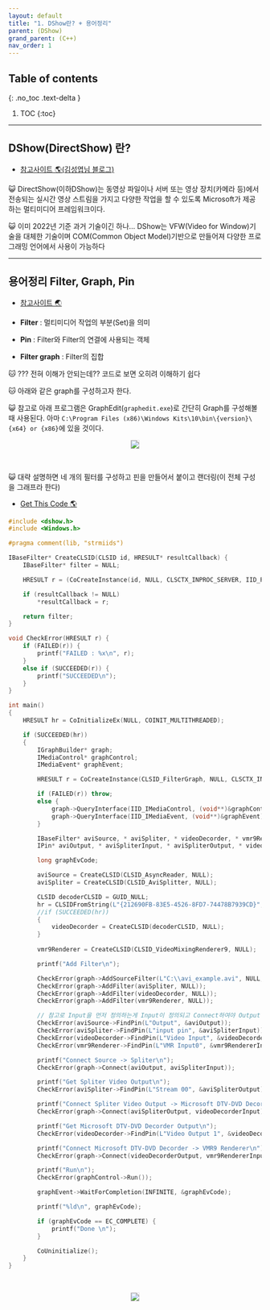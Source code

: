 ```yaml
---
layout: default
title: "1. DShow란? + 용어정리"
parent: (DShow)
grand_parent: (C++)
nav_order: 1
---
```


## Table of contents
{: .no_toc .text-delta }

1. TOC
{:toc}

---

## DShow(DirectShow) 란?

* [참고사이트 🌎(김성엽님 블로그)](https://m.blog.naver.com/tipsware/221530946391)

😺 DirectShow(이하DShow)는 동영상 파일이나 서버 또는 영상 장치(카메라 등)에서 전송되는 실시간 영상 스트림을 가지고 다양한 작업을 할 수 있도록 Microsoft가 제공하는 멀티미디어 프레임워크이다.

😺 이미 2022년 기준 과거 기술이긴 하나... DShow는 VFW(Video for Window)기술을 대체한 기술이며 COM(Common Object Model)기반으로 만들어져 다양한 프로그래밍 언어에서 사용이 가능하다

---

## 용어정리 Filter, Graph, Pin

* [참고사이트 🌏](https://blog.naver.com/netrance/110049276005)

* **Filter** : 멀티미디어 작업의 부분(Set)을 의미
* **Pin** : Filter와 Filter의 연결에 사용되는 객체
* **Filter graph** : Filter의 집합

🐱 ??? 전혀 이해가 안되는데?? 코드로 보면 오히려 이해하기 쉽다

🐱 아래와 같은 graph를 구성하고자 한다. 

😺 참고로 아래 프로그램은 GraphEdit(`graphedit.exe`)로 간단히 Graph를 구성해볼때 사용된다. 아마 `C:\Program Files (x86)\Windows Kits\10\bin\{version}\{x64} or {x86}`에 있을 것이다.

<p align="center">
  <img src="https://taehyungs-programming-blog.github.io/blog/assets/images/cpp/dshow/dshow-1-1.png" style="border-radius:5%;border:1px solid #e6e1e8"/>
</p>

<br>

😺 대략 설명하면 네 개의 필터를 구성하고 핀을 만들어서 붙이고 랜더링(이 전체 구성을 그래프라 한다)

* [Get This Code 🌎](https://github.com/EasyCoding-7/dshow-basic/tree/main/dshow-basic-1)

```cpp
#include <dshow.h>
#include <Windows.h>

#pragma comment(lib, "strmiids")

IBaseFilter* CreateCLSID(CLSID id, HRESULT* resultCallback) {
    IBaseFilter* filter = NULL;

    HRESULT r = (CoCreateInstance(id, NULL, CLSCTX_INPROC_SERVER, IID_PPV_ARGS(&filter)));

    if (resultCallback != NULL)
        *resultCallback = r;

    return filter;
}

void CheckError(HRESULT r) {
    if (FAILED(r)) {
        printf("FAILED : %x\n", r);
    }
    else if (SUCCEEDED(r)) {
        printf("SUCCEEDED\n");
    }
}

int main()
{
    HRESULT hr = CoInitializeEx(NULL, COINIT_MULTITHREADED);

    if (SUCCEEDED(hr))
    {
        IGraphBuilder* graph;
        IMediaControl* graphControl;
        IMediaEvent* graphEvent;

        HRESULT r = CoCreateInstance(CLSID_FilterGraph, NULL, CLSCTX_INPROC_SERVER, IID_IGraphBuilder, (void**)&graph);

        if (FAILED(r)) throw;
        else {
            graph->QueryInterface(IID_IMediaControl, (void**)&graphControl);
            graph->QueryInterface(IID_IMediaEvent, (void**)&graphEvent);
        }

        IBaseFilter* aviSource, * aviSpliter, * videoDecorder, * vmr9Renderer;
        IPin* aviOutput, * aviSpliterInput, * aviSpliterOutput, * videoDecorderInput, * videoDecorderOutput, * vmr9RendererInput;

        long graphEvCode;

        aviSource = CreateCLSID(CLSID_AsyncReader, NULL);
        aviSpliter = CreateCLSID(CLSID_AviSplitter, NULL);

        CLSID decoderCLSID = GUID_NULL;
        hr = CLSIDFromString(L"{212690FB-83E5-4526-8FD7-74478B7939CD}", &decoderCLSID);
        //if (SUCCEEDED(hr))
        {
            videoDecorder = CreateCLSID(decoderCLSID, NULL);
        }
        
        vmr9Renderer = CreateCLSID(CLSID_VideoMixingRenderer9, NULL);

        printf("Add Filter\n");

        CheckError(graph->AddSourceFilter(L"C:\\avi_example.avi", NULL, &aviSource));
        CheckError(graph->AddFilter(aviSpliter, NULL));
        CheckError(graph->AddFilter(videoDecorder, NULL));
        CheckError(graph->AddFilter(vmr9Renderer, NULL));

        // 참고로 Input을 먼저 정의하는게 Input이 정의되고 Connect하여야 Output Pin이 생성되기 때문이다.
        CheckError(aviSource->FindPin(L"Output", &aviOutput));
        CheckError(aviSpliter->FindPin(L"input pin", &aviSpliterInput));
        CheckError(videoDecorder->FindPin(L"Video Input", &videoDecorderInput));
        CheckError(vmr9Renderer->FindPin(L"VMR Input0", &vmr9RendererInput));

        printf("Connect Source -> Spliter\n");
        CheckError(graph->Connect(aviOutput, aviSpliterInput));

        printf("Get Spliter Video Output\n");
        CheckError(aviSpliter->FindPin(L"Stream 00", &aviSpliterOutput));

        printf("Connect Spliter Video Output -> Microsoft DTV-DVD Decorder\n");
        CheckError(graph->Connect(aviSpliterOutput, videoDecorderInput));

        printf("Get Microsoft DTV-DVD Decorder Output\n");
        CheckError(videoDecorder->FindPin(L"Video Output 1", &videoDecorderOutput));

        printf("Connect Microsoft DTV-DVD Decorder -> VMR9 Renderer\n");
        CheckError(graph->Connect(videoDecorderOutput, vmr9RendererInput));

        printf("Run\n");
        CheckError(graphControl->Run());

        graphEvent->WaitForCompletion(INFINITE, &graphEvCode);

        printf("%ld\n", graphEvCode);

        if (graphEvCode == EC_COMPLETE) {
            printf("Done \n");
        }

        CoUninitialize();
    }
}
```

<br>

<p align="center">
  <img src="https://taehyungs-programming-blog.github.io/blog/assets/images/cpp/dshow/dshow-1-2.png" style="border-radius:5%;border:1px solid #e6e1e8"/>
</p>

<br>
